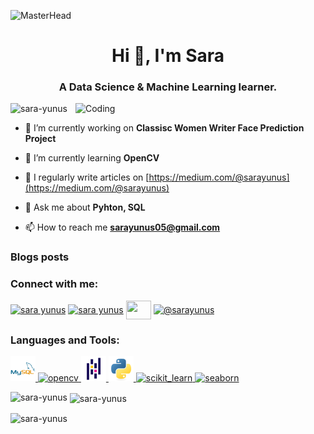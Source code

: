 ![MasterHead](https://media.tenor.com/PP9v7VIs6R4AAAAd/scaler-create-impact.gif)
<h1 align="center">Hi 👋, I'm Sara</h1>
<h3 align="center">A Data Science & Machine Learning learner.</h3>
<img align="right" alt="Coding" width="400" src="https://i.gifer.com/3Ayb.gif">

<p align="left"> <img src="https://komarev.com/ghpvc/?username=sara-yunus&label=Profile%20views&color=0e75b6&style=flat" alt="sara-yunus" /> </p>

- 🔭 I’m currently working on **Classisc Women Writer Face Prediction Project**

- 🌱 I’m currently learning **OpenCV**

- 📝 I regularly write articles on [https://medium.com/@sarayunus](https://medium.com/@sarayunus)

- 💬 Ask me about **Pyhton, SQL**

- 📫 How to reach me **sarayunus05@gmail.com**

### Blogs posts
<!-- BLOG-POST-LIST:START -->
<!-- BLOG-POST-LIST:END -->

<h3 align="left">Connect with me:</h3>
<p align="left">
<a href="www.linkedin.com/in/sara-yunus-871b02225" target="blank"><img align="center" src="https://cdn-icons-png.flaticon.com/256/174/174857.png" alt="sara yunus" height="30" width="40" /></a>
<a href="https://www.kaggle.com/syunus" target="blank"><img align="center" src="[https://raw.githubusercontent.com/rahuldkjain/github-profile-readme-generator/master/src/images/icons/Social/kaggle.svg"](https://encrypted-tbn0.gstatic.com/images?q=tbn:ANd9GcR4eQf9stFfD7wH0y-Db3Vj6awydqpu5n5xJpM7TgILQQ&s) alt="sara yunus" height="30" width="40" /></a>
<a href="https://instagram.com/amble_long" target="blank"><img align="center" src="https://png.pngtree.com/png-vector/20221018/ourmid/pngtree-instagram-social-platform-icon-png-image_6315976.png alt="amble_long" height="30" width="40" /></a>
<a href="https://medium.com/@sarayunus" target="blank"><img align="center" src="[https://raw.githubusercontent.com/rahuldkjain/github-profile-readme-generator/master/src/images/icons/Social/medium.svg](https://user-images.githubusercontent.com/36799589/96227773-3acc6080-0fb2-11eb-837f-f5026d472969.jpg)" alt="@sarayunus" height="30" width="40" /></a>
<!-- <a href="/https://medium.com/feed/@sarayunus" target="blank"><img align="center" src="https://raw.githubusercontent.com/rahuldkjain/github-profile-readme-generator/master/src/images/icons/Social/rss.svg" alt="https://medium.com/feed/@sarayunus" height="30" width="40" /></a> -->
</p>

<h3 align="left">Languages and Tools:</h3>
<p align="left"> <a href="https://www.mysql.com/" target="_blank" rel="noreferrer"> <img src="https://raw.githubusercontent.com/devicons/devicon/master/icons/mysql/mysql-original-wordmark.svg" alt="mysql" width="40" height="40"/> </a> <a href="https://opencv.org/" target="_blank" rel="noreferrer"> <img src="https://www.vectorlogo.zone/logos/opencv/opencv-icon.svg" alt="opencv" width="40" height="40"/> </a> <a href="https://pandas.pydata.org/" target="_blank" rel="noreferrer"> <img src="https://raw.githubusercontent.com/devicons/devicon/2ae2a900d2f041da66e950e4d48052658d850630/icons/pandas/pandas-original.svg" alt="pandas" width="40" height="40"/> </a> <a href="https://www.python.org" target="_blank" rel="noreferrer"> <img src="https://raw.githubusercontent.com/devicons/devicon/master/icons/python/python-original.svg" alt="python" width="40" height="40"/> </a> <a href="https://scikit-learn.org/" target="_blank" rel="noreferrer"> <img src="https://upload.wikimedia.org/wikipedia/commons/0/05/Scikit_learn_logo_small.svg" alt="scikit_learn" width="40" height="40"/> </a> <a href="https://seaborn.pydata.org/" target="_blank" rel="noreferrer"> <img src="https://seaborn.pydata.org/_images/logo-mark-lightbg.svg" alt="seaborn" width="40" height="40"/> </a> </p>

<p><img align="left" src="https://github-readme-stats.vercel.app/api/top-langs?username=sara-yunus&show_icons=true&locale=en&layout=compact" alt="sara-yunus" /></p>

<p>&nbsp;<img align="center" src="https://github-readme-stats.vercel.app/api?username=sara-yunus&show_icons=true&locale=en" alt="sara-yunus" /></p>

<p><img align="center" src="https://github-readme-streak-stats.herokuapp.com/?user=sara-yunus&" alt="sara-yunus" /></p>
